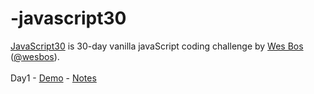 # -javascript30

<a href="https://javascript30.com/" target="_blank" title="JavaScript30" rel="external">JavaScript30</a> is 30-day vanilla javaScript coding challenge by <a href="http://wesbos.com/" target="_blank" title="Wes Bos's website" rel="external">Wes Bos</a> (<a href="https://twitter.com/wesbos?ref_src=twsrc%5Egoogle%7Ctwcamp%5Eserp%7Ctwgr%5Eauthor" target="_blank" title="Wes Bos on Twitter">@wesbos</a>).
<br>
<br>
Day1 - <a href="http://www.anuvi.me/javascript30/day1.html" target="_blank" title="Day 1" rel="external">Demo</a> - <a href="https://javascript30.com/" target="_blank" title="JavaScript30" rel="external">Notes</a> 
